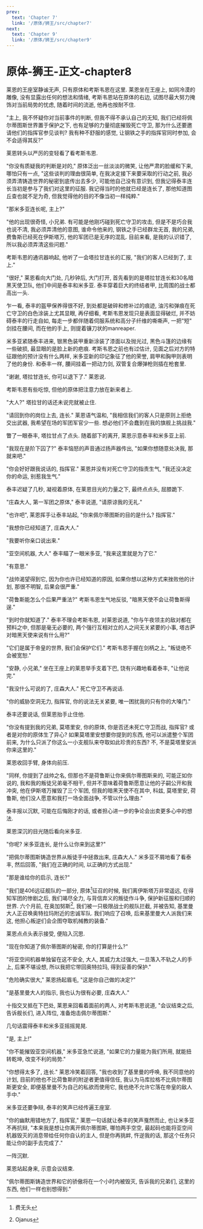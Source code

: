 ```yaml
---
prev:
  text: 'Chapter 7'
  link: '/原体/狮王/src/chapter7'
next:
  text: 'Chapter 9'
  link: '/原体/狮王/src/chapter9'
---
```


# 原体-狮王-正文-chapter8

莱恩的王座室静谧无声, 只有原体和考斯韦恩在这里. 莱恩坐在王座上, 如同冷漠的雕像, 没有显露出任何的想法和情绪, 考斯韦恩站在原体的右边, 试图尽最大努力掩饰对当前局势的忧虑, 随着时间的流逝, 他再也按耐不住.

"主上, 我不怀疑你对当前事件的判断, 但我不得不承认自己的无知, 我们已经将佩尔蒂图斯世界置于保护之下, 也有足够的力量彻底摧毁死亡守卫, 那为什么还要邀请他们的指挥官参见谈判? 我有种不舒服的感觉, 让钢铁之手的指挥官同时参加, 会不会适得其反?"

莱恩转头以严厉的变轻看了看考斯韦恩.

"你没有质疑我的判断是对的," 原体泛出一丝淡淡的微笑, 让他严肃的脸缓和下来, 哪怕只有一点, "这些谈判的理由很简单, 在我决定接下来要采取的行动之前, 我必须弄清铸造世界的秘密到底传出去多少, 可能他自己没有意识到, 但我记得泰丰连长当初是参与了我们对这里的征服. 我记得当时的他就已经是连长了, 那他知道图丘查也就不足为奇, 但我觉得他的目的不像当初一样纯粹."

"那米多亚连长呢, 主上?"

"他的出现很奇怪, 小兄弟. 有可能是他刚巧碰到死亡守卫的攻击, 但是不是巧合我也说不清, 我必须弄清他的意图, 谁命令他来的, 钢铁之手已经群龙无首, 我的兄弟, 费鲁斯已经死在伊斯塔万, 他的军团已是无序的混乱. 目前来看, 是我的认识错了, 所以我必须弄清这些问题."

考斯韦恩的通讯器响起, 他听了一会塔拉甘连长的汇报, "我们的客人已经到了, 主上."

"很好," 莱恩看向大门处, 几秒钟后, 大门打开, 首先看到的是塔拉甘连长和30名暗黑天使卫队, 他们中间是泰丰和米多亚. 泰丰穿着巨大的终结者甲, 比周围的战士都高出一头.

乍一看, 泰丰的盔甲保养得很不好, 到处都是破碎和修补过的痕迹, 油污和弹痕在死亡守卫的白色涂装上尤其显眼, 再仔细看, 考斯韦恩发现只是表面显得破烂, 并不妨碍泰丰的行走自如, 每走一步都伴随着伺服系统和高分子纤维的嘶嘶声, 一把"短" 剑挂在腰间, 而在他的手上, 则提着镰刀状的manreaper.

米多亚紧随泰丰进来, 银黑色装甲重新涂装了漆面以及抛光过, 黑色斗篷的边缘有一些破损, 最显眼的是脸上新的疤痕. 考斯韦恩之前也有过估计, 见面之后对方的特征跟他的预计没有什么两样, 米多亚新的印记象征了他的荣誉, 肩甲和胸甲则表明了他的身份. 和泰丰一样, 腰间挂着一把动力剑, 双管复合爆弹枪则插在枪套里.

"谢谢, 塔拉甘连长, 你可以退下了." 莱恩说.

考斯韦恩有些吃惊, 但他的原体把注意力放在新来者上.

"大人?" 塔拉甘的话还未说完就被止住.

"请回到你的岗位上去, 连长." 莱恩语气温和, "我相信我们的客人只是原则上拒绝交出武器, 我希望在场的军团军官少一些. 想必他们不会蠢到在我的旗舰上挑战我."

瞥了一眼泰丰, 塔拉甘点了点头. 随着部下的离开, 莱恩示意泰丰和米多亚上前.

"我现在是阶下囚了?" 泰丰恼怒的声音通过扬声器传出, "如果你想随意处决我, 那就来吧."

"你会好好跟我说话的, 指挥官." 莱恩并没有对死亡守卫的指责生气, "我还没决定你的命运, 别惹我生气."

泰丰迟疑了几秒, 凝视着原体, 在莱恩目光的力量之下, 最终点点头, 屈膝跪下.

"庄森大人, 第一军团之原体," 泰丰说道, "请原谅我的无礼."

"也许吧", 莱恩挥手让泰丰站起, "你来佩尔蒂图斯的目的是什么? 指挥官."

"我想你已经知道了, 庄森大人."

"我要听你亲口说出来."

"亚空间机器, 大人" 泰丰瞄了一眼米多亚, "我来这里就是为了它."

"有意思."

"战帅渴望得到它, 因为你也许已经知道的原因, 如果你想以这种方式来挫败他的计划, 那很不明智, 后果会很严重."

"荷鲁斯能怎么个后果严重法?" 考斯韦恩生气地反驳, "暗黑天使不会让荷鲁斯得逞."

"到时你就知道了." 泰丰不理会考斯韦恩, 对莱恩说道, "你与午夜领主的敌对都在预料之中, 但那是毫无必要的, 两个强行互相对立的人之间无关紧要的小事, 塔古萨对暗黑天使来说有什么用?"

"它们是属于帝皇的世界, 我们会保护它们." 考斯韦恩手握在剑柄之上, "叛徒绝不会被宽恕."

"安静, 小兄弟," 坐在王座上的莱恩举手支着下巴, 饶有兴趣地看着泰丰, "让他说完."

"我没什么可说的了, 庄森大人." 死亡守卫不再说话.

"你的威胁空洞无力, 指挥官, 你的说法无关紧要, 唯一困扰我的只有你的大嗓门."

泰丰还要说话, 但莱恩抬手止住他.

"你没有提到我的兄弟, 莫塔里安, 你的原体, 你是否还未死亡守卫而战, 指挥官? 或者是对你的原体生了异心? 如果莫塔里安想要你提到的东西, 他可以派遣整个军团前来, 为什么只派了你这么一小支舰队来夺取如此珍贵的东西? 不, 不是莫塔里安派你来这里的."

莱恩收回手臂, 身体向前压.

"同样, 你提到了战帅之名, 但那也不是荷鲁斯让你来佩尔蒂图斯来的, 可能正如你说的, 我和我的叛徒兄弟毫不相干, 但并不意味着荷鲁斯愿意让他的子嗣公开和我冲突, 他在伊斯塔万摧毁了三个军团, 但我的暗黑天使不在其中, 科兹, 莫塔里安, 荷鲁斯, 他们没人愿意和我打一场全面战争, 不管以什么理由."

泰丰报以沉默, 可能在后悔刚才的话, 或者担心进一步的争论会出卖更多心中的想法.

莱恩深沉的目光随后看向米多亚.

"你呢? 米多亚连长, 是什么让你来到这里?"

"把佩尔蒂图斯铸造世界从叛徒手中拯救出来, 庄森大人." 米多亚不屑地看了看泰丰, 然后回答, "我们在正确的时间, 以正确的方式出现."

"那是谁给你的启示, 连长?"

"我们是406远征舰队的一部分, 原体[^1]征召的时候, 我们离伊斯塔万非常遥远, 在得知军团的惨剧之后, 我们竭尽全力, 与背信弃义的叛徒作斗争, 保护新征服和归顺的世界. 六个月前, 在奥加努斯[^2], 我们被一只极限战士的舰队拦截, 并被告知, 基里曼大人正召唤奥特拉玛附近的忠诚军队. 我们响应了召唤, 后来基里曼大人派我们来这, 他担心叛逆们会企图夺取机械教的装备."

莱恩点点头表示接受, 便陷入沉思.

"现在你知道了佩尔蒂图斯的秘密, 你的打算是什么?"

"将亚空间机器单独留在这不安全, 大人, 其威力太过强大, 一旦落入不轨之人的手上, 后果不堪设想, 所以我把它带回奥特拉玛, 得到妥善的保护."

"危险确实很大," 莱恩扬起眉毛, "这是你自己做的决定?"

"是基里曼大人的指示, 我也认为很有必要, 庄森大人."

十指交叉抵在下巴处, 莱恩来回看着面前的两人, 对考斯韦恩说道, "会议结束之后, 告诉舰长们, 进入阵位, 准备炮击佩尔蒂图斯."

几句话震得泰丰和米多亚摇摇晃晃.

"是, 主上!"

"你不能摧毁亚空间机器," 米多亚急忙说道, "如果它的力量能为我们所用, 就能扭转乾坤, 改变不利的局势."

"你想得太多了, 连长." 莱恩冷笑着回答, "我也收到了基里曼的呼唤, 我不同意他的计划, 目前的他也不比荷鲁斯的附逆者更值得信任, 我认为马库拉格不比佩尔蒂图斯更安全, 即便基里曼不为自己的私欲而使用它, 我也绝不允许它落在帝皇的敌人手中."

米多亚还要争辩, 泰丰的笑声已经传遍王座室.

"你的幽默用错地方了, 指挥官," 莱恩一句话就让泰丰的笑声戛然而止, 也让米多亚不再抗辩, "本来我是想让你离开佩尔蒂图斯, 哪怕两手空空, 最起码也能将亚空间机器毁灭的消息带给任何你自认的主人, 但是你再挑衅, 忤逆我的话, 那这个任务只能让你的副手去完成了."

一阵沉默.

莱恩站起身来, 示意会议结束.

"佩尔蒂图斯铸造世界和它的骄傲将在一个小时内被毁灭, 告诉我的兄弟们, 这里的东西, 他们一样也别想得到."

[^1]: 费无头

[^2]: Ojanus
